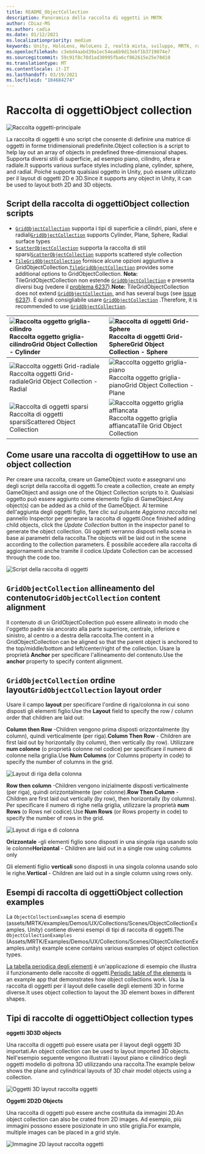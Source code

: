 ```yaml
---
title: README_ObjectCollection
description: Panoramica della raccolta di oggetti in MRTK
author: CDiaz-MS
ms.author: cadia
ms.date: 01/12/2021
ms.localizationpriority: medium
keywords: Unity, HoloLens, HoloLens 2, realtà mista, sviluppo, MRTK, raccolta di oggetti,
ms.openlocfilehash: c3ebd4aabd39a1ec54ea6b9d13ebf1b3719074e7
ms.sourcegitcommit: 59c91f8c70d1ad30995fba6cf862615e25e78d10
ms.translationtype: MT
ms.contentlocale: it-IT
ms.lasthandoff: 03/19/2021
ms.locfileid: "104684274"
---
```

# <a name="object-collection"></a><span data-ttu-id="b209b-104">Raccolta di oggetti</span><span class="sxs-lookup"><span data-stu-id="b209b-104">Object collection</span></span>

![Raccolta oggetti-principale](Images/ObjectCollection/MRTK_ObjectCollection_Main.jpg)

<span data-ttu-id="b209b-106">La raccolta di oggetti è uno script che consente di definire una matrice di oggetti in forme tridimensionali predefinite.</span><span class="sxs-lookup"><span data-stu-id="b209b-106">Object collection is a script to help lay out an array of objects in predefined three-dimensional shapes.</span></span> <span data-ttu-id="b209b-107">Supporta diversi stili di superficie, ad esempio piano, cilindro, sfera e radiale.</span><span class="sxs-lookup"><span data-stu-id="b209b-107">It supports various surface styles including plane, cylinder, sphere, and radial.</span></span> <span data-ttu-id="b209b-108">Poiché supporta qualsiasi oggetto in Unity, può essere utilizzato per il layout di oggetti 2D e 3D.</span><span class="sxs-lookup"><span data-stu-id="b209b-108">Since it supports any object in Unity, it can be used to layout both 2D and 3D objects.</span></span>

## <a name="object-collection-scripts"></a><span data-ttu-id="b209b-109">Script della raccolta di oggetti</span><span class="sxs-lookup"><span data-stu-id="b209b-109">Object collection scripts</span></span>

- <span data-ttu-id="b209b-110">[`GridObjectCollection`](xref:Microsoft.MixedReality.Toolkit.Utilities.GridObjectCollection) supporta i tipi di superficie a cilindri, piani, sfere e radiali</span><span class="sxs-lookup"><span data-stu-id="b209b-110">[`GridObjectCollection`](xref:Microsoft.MixedReality.Toolkit.Utilities.GridObjectCollection) supports Cylinder, Plane, Sphere, Radial surface types</span></span>
- <span data-ttu-id="b209b-111">[`ScatterObjectCollection`](xref:Microsoft.MixedReality.Toolkit.Utilities.ScatterObjectCollection) supporta la raccolta di stili sparsi</span><span class="sxs-lookup"><span data-stu-id="b209b-111">[`ScatterObjectCollection`](xref:Microsoft.MixedReality.Toolkit.Utilities.ScatterObjectCollection) supports scattered style collection</span></span>  
- <span data-ttu-id="b209b-112">[`TileGridObjectCollection`](xref:Microsoft.MixedReality.Toolkit.Utilities.TileGridObjectCollection) fornisce alcune opzioni aggiuntive a GridObjectCollection.</span><span class="sxs-lookup"><span data-stu-id="b209b-112">[`TileGridObjectCollection`](xref:Microsoft.MixedReality.Toolkit.Utilities.TileGridObjectCollection) provides some additional options to GridObjectCollection.</span></span> <span data-ttu-id="b209b-113">**Nota:** TileGridObjectCollection non estende [`GridObjectCollection`](xref:Microsoft.MixedReality.Toolkit.Utilities.GridObjectCollection) e presenta diversi bug (vedere il [problema 6237](https://github.com/microsoft/MixedRealityToolkit-Unity/issues/6237)).</span><span class="sxs-lookup"><span data-stu-id="b209b-113">**Note:** TileGridObjectCollection does not extend [`GridObjectCollection`](xref:Microsoft.MixedReality.Toolkit.Utilities.GridObjectCollection), and has several bugs (see [issue 6237](https://github.com/microsoft/MixedRealityToolkit-Unity/issues/6237)).</span></span> <span data-ttu-id="b209b-114">È quindi consigliabile usare [`GridObjectCollection`](xref:Microsoft.MixedReality.Toolkit.Utilities.GridObjectCollection) .</span><span class="sxs-lookup"><span data-stu-id="b209b-114">Therefore, it is recommended to use [`GridObjectCollection`](xref:Microsoft.MixedReality.Toolkit.Utilities.GridObjectCollection).</span></span>

| ![Raccolta oggetto griglia-cilindro](Images/ObjectCollection/MRTK_ObjectCollectionCylinder.png) <span data-ttu-id="b209b-116">Raccolta oggetto griglia-cilindro</span><span class="sxs-lookup"><span data-stu-id="b209b-116">Grid Object Collection - Cylinder</span></span> | ![Raccolta di oggetti Grid-Sphere](Images/ObjectCollection/MRTK_ObjectCollectionSphere.png) <span data-ttu-id="b209b-118">Raccolta di oggetti Grid-Sphere</span><span class="sxs-lookup"><span data-stu-id="b209b-118">Grid Object Collection - Sphere</span></span> |
| :----------------------------------------------------------- | :----------------------------------------------------------- |
| ![Raccolta oggetti Grid-radiale](Images/ObjectCollection/MRTK_ObjectCollectionRadial.png) <span data-ttu-id="b209b-120">Raccolta oggetti Grid-radiale</span><span class="sxs-lookup"><span data-stu-id="b209b-120">Grid Object Collection - Radial</span></span> | ![Raccolta oggetto griglia-piano](Images/ObjectCollection/MRTK_ObjectCollectionPlane.png) <span data-ttu-id="b209b-122">Raccolta oggetto griglia-piano</span><span class="sxs-lookup"><span data-stu-id="b209b-122">Grid Object Collection - Plane</span></span> |
| ![Raccolta di oggetti sparsi](Images/ObjectCollection/MRTK_ObjectCollectionScattered.png) <span data-ttu-id="b209b-124">Raccolta di oggetti sparsi</span><span class="sxs-lookup"><span data-stu-id="b209b-124">Scattered Object Collection</span></span> | ![Raccolta oggetto griglia affiancata](Images/ObjectCollection/MRTK_ObjectCollectionTileGrid.png) <span data-ttu-id="b209b-126">Raccolta oggetto griglia affiancata</span><span class="sxs-lookup"><span data-stu-id="b209b-126">Tile Grid Object Collection</span></span> |

## <a name="how-to-use-an-object-collection"></a><span data-ttu-id="b209b-127">Come usare una raccolta di oggetti</span><span class="sxs-lookup"><span data-stu-id="b209b-127">How to use an object collection</span></span>

<span data-ttu-id="b209b-128">Per creare una raccolta, creare un GameObject vuoto e assegnarvi uno degli script della raccolta di oggetti.</span><span class="sxs-lookup"><span data-stu-id="b209b-128">To create a collection, create an empty GameObject and assign one of the Object Collection scripts to it.</span></span> <span data-ttu-id="b209b-129">Qualsiasi oggetto può essere aggiunto come elemento figlio di GameObject.</span><span class="sxs-lookup"><span data-stu-id="b209b-129">Any object(s) can be added as a child of the GameObject.</span></span> <span data-ttu-id="b209b-130">Al termine dell'aggiunta degli oggetti figlio, fare clic sul pulsante *Aggiorna raccolta* nel pannello Inspector per generare la raccolta di oggetti.</span><span class="sxs-lookup"><span data-stu-id="b209b-130">Once finished adding child objects, click the *Update Collection* button in the inspector panel to generate the object collection.</span></span> <span data-ttu-id="b209b-131">Gli oggetti verranno disposti nella scena in base ai parametri della raccolta.</span><span class="sxs-lookup"><span data-stu-id="b209b-131">The objects will be laid out in the scene according to the collection parameters.</span></span> <span data-ttu-id="b209b-132">È possibile accedere alla raccolta di aggiornamenti anche tramite il codice.</span><span class="sxs-lookup"><span data-stu-id="b209b-132">Update Collection can be accessed through the code too.</span></span>

![Script della raccolta di oggetti](Images/ObjectCollection/MRTK_ObjectCollectionScript.png)

## <a name="gridobjectcollection-content-alignment"></a><span data-ttu-id="b209b-134">`GridObjectCollection` allineamento del contenuto</span><span class="sxs-lookup"><span data-stu-id="b209b-134">`GridObjectCollection` content alignment</span></span>

<span data-ttu-id="b209b-135">Il contenuto di un GridObjectCollection può essere allineato in modo che l'oggetto padre sia ancorato alla parte superiore, centrale, inferiore e sinistro, al centro o a destra della raccolta.</span><span class="sxs-lookup"><span data-stu-id="b209b-135">The content in a GridObjectCollection can be aligned so that the parent object is anchored to the top/middle/bottom and left/center/right of the collection.</span></span> <span data-ttu-id="b209b-136">Usare la proprietà **Anchor** per specificare l'allineamento del contenuto.</span><span class="sxs-lookup"><span data-stu-id="b209b-136">Use the **anchor** property to specify content alignment.</span></span>

## <a name="gridobjectcollection-layout-order"></a><span data-ttu-id="b209b-137">`GridObjectCollection` ordine layout</span><span class="sxs-lookup"><span data-stu-id="b209b-137">`GridObjectCollection` layout order</span></span>

<span data-ttu-id="b209b-138">Usare il campo **layout** per specificare l'ordine di riga/colonna in cui sono disposti gli elementi figlio:</span><span class="sxs-lookup"><span data-stu-id="b209b-138">Use the **Layout** field to specify the row / column order that children are laid out:</span></span>

<span data-ttu-id="b209b-139">**Column then Row** -Children vengono prima disposti orizzontalmente (by column), quindi verticalmente (per riga).</span><span class="sxs-lookup"><span data-stu-id="b209b-139">**Column Then Row** - Children are first laid out by horizontally (by column), then vertically (by row).</span></span> <span data-ttu-id="b209b-140">Utilizzare **num colonne** (o proprietà colonne nel codice) per specificare il numero di colonne nella griglia.</span><span class="sxs-lookup"><span data-stu-id="b209b-140">Use **Num Columns** (or Columns property in code) to specify the number of columns in the grid.</span></span>

![Layout di riga della colonna](Images/ObjectCollection/MRTK_ColumnThenRow.png)

<span data-ttu-id="b209b-142">**Row then column** -Children vengono inizialmente disposti verticalmente (per riga), quindi orizzontalmente (per colonne).</span><span class="sxs-lookup"><span data-stu-id="b209b-142">**Row Then Column** - Children are first laid out vertically (by row), then horizontally (by columns).</span></span> <span data-ttu-id="b209b-143">Per specificare il numero di righe nella griglia, utilizzare la proprietà **num Rows** (o Rows nel codice).</span><span class="sxs-lookup"><span data-stu-id="b209b-143">Use **Num Rows** (or Rows property in code) to specify the number of rows in the grid.</span></span>

![Layout di riga e di colonna](Images/ObjectCollection/MRTK_RowThenColumn.png)

<span data-ttu-id="b209b-145">**Orizzontale** -gli elementi figlio sono disposti in una singola riga usando solo le colonne</span><span class="sxs-lookup"><span data-stu-id="b209b-145">**Horizontal** - Children are laid out in a single row using columns only</span></span>

<span data-ttu-id="b209b-146">Gli elementi figlio **verticali** sono disposti in una singola colonna usando solo le righe.</span><span class="sxs-lookup"><span data-stu-id="b209b-146">**Vertical** - Children are laid out in a single column using rows only.</span></span>

## <a name="object-collection-examples"></a><span data-ttu-id="b209b-147">Esempi di raccolta di oggetti</span><span class="sxs-lookup"><span data-stu-id="b209b-147">Object collection examples</span></span>

<span data-ttu-id="b209b-148">La `ObjectCollectionExamples` scena di esempio (assets/MRTK/examples/Demos/UX/Collections/Scenes/ObjectCollectionExamples. Unity) contiene diversi esempi di tipi di raccolta di oggetti.</span><span class="sxs-lookup"><span data-stu-id="b209b-148">The `ObjectCollectionExamples` (Assets/MRTK/Examples/Demos/UX/Collections/Scenes/ObjectCollectionExamples.unity) example scene contains various examples of object collection types.</span></span>

<span data-ttu-id="b209b-149">[La tabella periodica degli elementi](https://github.com/Microsoft/MRDesignLabs_Unity_PeriodicTable) è un'applicazione di esempio che illustra il funzionamento delle raccolte di oggetti.</span><span class="sxs-lookup"><span data-stu-id="b209b-149">[Periodic table of the elements](https://github.com/Microsoft/MRDesignLabs_Unity_PeriodicTable) is an example app that demonstrates how object collections work.</span></span> <span data-ttu-id="b209b-150">Usa la raccolta di oggetti per il layout delle caselle degli elementi 3D in forme diverse.</span><span class="sxs-lookup"><span data-stu-id="b209b-150">It uses object collection to layout the 3D element boxes in different shapes.</span></span>

## <a name="object-collection-types"></a><span data-ttu-id="b209b-151">Tipi di raccolte di oggetti</span><span class="sxs-lookup"><span data-stu-id="b209b-151">Object collection types</span></span>

<span data-ttu-id="b209b-152">**oggetti 3D**</span><span class="sxs-lookup"><span data-stu-id="b209b-152">**3D objects**</span></span>

<span data-ttu-id="b209b-153">Una raccolta di oggetti può essere usata per il layout degli oggetti 3D importati.</span><span class="sxs-lookup"><span data-stu-id="b209b-153">An object collection can be used to layout imported 3D objects.</span></span> <span data-ttu-id="b209b-154">Nell'esempio seguente vengono illustrati i layout piano e cilindrico degli oggetti modello di poltrona 3D utilizzando una raccolta.</span><span class="sxs-lookup"><span data-stu-id="b209b-154">The example below shows the plane and cylindrical layouts of 3D chair model objects using a collection.</span></span>

![Oggetti 3D layout raccolta oggetti](Images/ObjectCollection/MRTK_ObjectCollection_3DObjects.jpg)

<span data-ttu-id="b209b-156">**Oggetti 2D**</span><span class="sxs-lookup"><span data-stu-id="b209b-156">**2D Objects**</span></span>

<span data-ttu-id="b209b-157">Una raccolta di oggetti può essere anche costituita da immagini 2D.</span><span class="sxs-lookup"><span data-stu-id="b209b-157">An object collection can also be crated from 2D images.</span></span> <span data-ttu-id="b209b-158">Ad esempio, più immagini possono essere posizionate in uno stile griglia.</span><span class="sxs-lookup"><span data-stu-id="b209b-158">For example, multiple images can be placed in a grid style.</span></span>

![Immagine 2D layout raccolta oggetti](Images/ObjectCollection/MRTK_ObjectCollection_Layout_2DImages.jpg)
